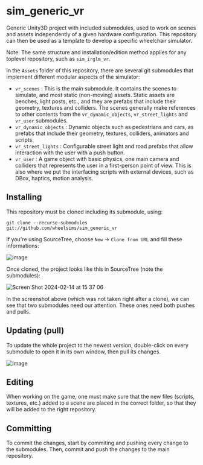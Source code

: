 # sim_generic_vr

Generic Unity3D project with included submodules, used to work on scenes and assets independently of a given hardware configuration. This repository can then be used as a template to develop a specific wheelchair simulator.

Note: The same structure and installation/edition method applies for any toplevel repository, such as `sim_irglm_vr`.

In the `Assets` folder of this repository, there are several git submodules that implement different modular aspects of the simulator:

  - `vr_scenes` : This is the main submodule. It contains the scenes to simulate, and most static (non-moving) assets. Static assets are benches, light posts, etc., and they are prefabs that include their geometry, textures and colliders. The scenes generally make references to other contents from the `vr_dynamic_objects`, `vr_street_lights` and `vr_user` submodules.
  - `vr_dynamic_objects` : Dynamic objects such as pedestrians and cars, as prefabs that include their geometry, textures, colliders, animators and scripts.
  - `vr_street_lights` : Configurable street light and road prefabs that allow interaction with the user with a push button.
  - `vr_user` : A game object with basic physics, one main camera and colliders that represents the user in a first-person point of view. This is also where we put the interfacing scripts with external devices, such as DBox, haptics, motion analysis.

## Installing

This repository must be cloned including its submodule, using:

```
git clone --recurse-submodules git://github.com/wheelsims/sim_generic_vr
```

If you're using SourceTree, choose `New` → `Clone from URL` and fill these informations:

![image](https://github.com/WheelSims/sim_generic_vr/assets/34967663/d9d2e243-29f7-4dea-994a-e5b46fa4fef7)

Once cloned, the project looks like this in SourceTree (note the submodules):

![Screen Shot 2024-02-14 at 15 37 06](https://github.com/WheelSims/sim_generic_vr/assets/34967663/5093f6aa-ee5a-4223-9402-8472cb9290a4)

In the screenshot above (which was not taken right after a clone), we can see that two submodules need our attention. These ones need both pushes and pulls.


## Updating (pull)

To update the whole project to the newest version, double-click on every submodule to open it in its own window, then pull its changes.

![image](https://github.com/WheelSims/sim_generic_vr/assets/34967663/d4e2efba-0d0c-493c-8c35-79157907dab6)


## Editing

When working on the game, one must make sure that the new files (scripts, textures, etc.) added to a scene are placed in the correct folder, so that they will be added to the right repository.

## Committing

To commit the changes, start by commiting and pushing every change to the submodules. Then, commit and push the changes to the main repository.
